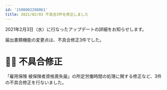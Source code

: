 ```yaml
---
id: '1500002298061'
title: 2021/02/03 不具合3件を修正しました
---
```

2021年2月3日（水）に行なったアップデートの詳細をお知らせします。

届出書類機能の変更点は、不具合修正3件でした。

# 👨‍⚕️ 不具合修正

「雇用保険 被保険者資格喪失届」の所定労働時間の処理に関する修正など、3件の不具合修正を行ないました。
